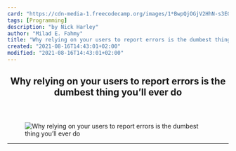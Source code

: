 ```yaml
---
card: "https://cdn-media-1.freecodecamp.org/images/1*BwpQjOGjV2HhN-s3EGfhUA.jpeg"
tags: [Programming]
description: "by Nick Harley"
author: "Milad E. Fahmy"
title: "Why relying on your users to report errors is the dumbest thing you’ll ever do"
created: "2021-08-16T14:43:01+02:00"
modified: "2021-08-16T14:43:01+02:00"
---
```

<div class="site-wrapper">
<main id="site-main" class="site-main outer">
<div class="inner">
<article class="post-full post tag-programming tag-tech tag-startup tag-life-lessons tag-technology ">
<header class="post-full-header">
<h1 class="post-full-title">Why relying on your users to report errors is the dumbest thing you’ll ever do</h1>
</header>
<figure class="post-full-image">
<picture>
<source media="(max-width: 700px)" sizes="1px" srcset="data:image/gif;base64,R0lGODlhAQABAIAAAAAAAP///yH5BAEAAAAALAAAAAABAAEAAAIBRAA7 1w">
<source media="(min-width: 701px)" sizes="(max-width: 800px) 400px,
(max-width: 1170px) 700px,
1400px" srcset="https://cdn-media-1.freecodecamp.org/images/1*BwpQjOGjV2HhN-s3EGfhUA.jpeg 300w,
https://cdn-media-1.freecodecamp.org/images/1*BwpQjOGjV2HhN-s3EGfhUA.jpeg 600w,
https://cdn-media-1.freecodecamp.org/images/1*BwpQjOGjV2HhN-s3EGfhUA.jpeg 1000w,
https://cdn-media-1.freecodecamp.org/images/1*BwpQjOGjV2HhN-s3EGfhUA.jpeg 2000w">
<img onerror="this.style.display='none'" src="https://cdn-media-1.freecodecamp.org/images/1*BwpQjOGjV2HhN-s3EGfhUA.jpeg" alt="Why relying on your users to report errors is the dumbest thing you’ll ever do">
</picture>
</figure>
<section class="post-full-content">
<div class="post-content medium-migrated-article">
</div>
<hr>
</section>
</article>
</div>
</main>
</div>
<!-- Google Tag Manager (noscript) -->
<!-- End Google Tag Manager (noscript) -->
